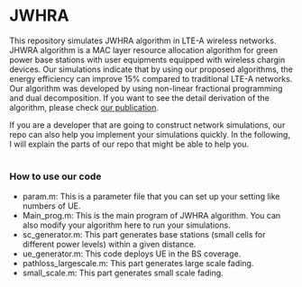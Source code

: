 # JWHRA
This repository simulates JWHRA algorithm in LTE-A wireless networks. JHWRA algorithm is a MAC layer resource allocation algorithm for green power base stations with user equipments equipped with wireless chargin devices. Our simulations indicate that by using our proposed algorithms, the energy efficiency can improve 15% compared to traditional LTE-A networks. Our algorithm was developed by using non-linear fractional programming and dual decomposition. If you want to see the detail derivation of the algorithm, please check [our publication](https://ieeexplore.ieee.org/document/7925823/).

If you are a developer that are going to construct network simulations, our repo can also help you implement your simulations quickly. In the following, I will explain the parts of our repo that might be able to help you.


# <h3> How to use our code
- param.m: This is a parameter file that you can set up your setting like numbers of UE.
- Main_prog.m: This is the main program of JWHRA algorithm. You can also modify your algorithm here to run your simulations.
- sc_generator.m: This part generates base stations (small cells for different power levels) within a given distance.
- ue_generator.m: This code deploys UE in the BS coverage.
- pathloss_largescale.m: This part generates large scale fading.
- small_scale.m: This part generates small scale fading.



